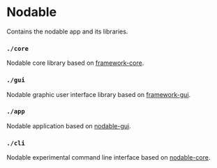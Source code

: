# Nodable

Contains the nodable app and its libraries.

### `./core`

Nodable core library based on [framework-core](fw/core).

### `./gui`

Nodable graphic user interface library based on [framework-gui](fw/gui).

### `./app`

Nodable application based on [nodable-gui](./gui).

### `./cli`

Nodable experimental command line interface based on [nodable-core](./core).
